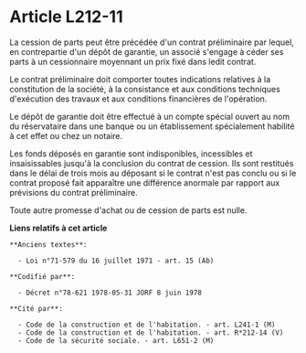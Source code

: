 # Article L212-11

La cession de parts peut être précédée d'un contrat préliminaire par lequel, en contrepartie d'un dépôt de garantie, un
associé s'engage à céder ses parts à un cessionnaire moyennant un prix fixé dans ledit contrat.

Le contrat préliminaire doit comporter toutes indications relatives à la constitution de la société, à la consistance et aux
conditions techniques d'exécution des travaux et aux conditions financières de l'opération.

Le dépôt de garantie doit être effectué à un compte spécial ouvert au nom du réservataire dans une banque ou un établissement
spécialement habilité à cet effet ou chez un notaire.

Les fonds déposés en garantie sont indisponibles, incessibles et insaisissables jusqu'à la conclusion du contrat de cession.
Ils sont restitués dans le délai de trois mois au déposant si le contrat n'est pas conclu ou si le contrat proposé fait
apparaître une différence anormale par rapport aux prévisions du contrat préliminaire.

Toute autre promesse d'achat ou de cession de parts est nulle.

**Liens relatifs à cet article**

	**Anciens textes**:

	  - Loi n°71-579 du 16 juillet 1971 - art. 15 (Ab)

	**Codifié par**:

	  - Décret n°78-621 1978-05-31 JORF 8 juin 1978

	**Cité par**:

	  - Code de la construction et de l'habitation. - art. L241-1 (M)
	  - Code de la construction et de l'habitation. - art. R*212-14 (V)
	  - Code de la sécurité sociale. - art. L651-2 (M)
